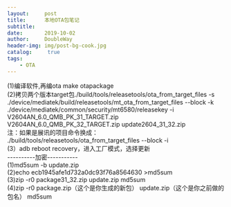 ```yaml
---
layout:     post
title:      本地OTA包笔记
subtitle:   
date:       2019-10-02
author:     DoubleWay
header-img: img/post-bg-cook.jpg
catalog: 	 true
tags:
    - OTA
---
```

(1)编译软件,再编ota   make otapackage  
(2)拷贝两个版本target包./build/tools/releasetools/ota_from_target_files  -s ./device/mediatek/build/releasetools/mt_ota_from_target_files  --block -k ./device/mediatek/common/security/mt6580/releasekey -i V2604AN_6.0_QMB_PK_31_TARGET.zip V2604AN_6.0_QMB_PK_32_TARGET.zip update2604_31_32.zip  
注：如果是展讯的项目命令换成：
./build/tools/releasetools/ota_from_target_files --block -i  
(3）adb reboot recovery，进入工厂模式，选择更新  
----------加密-----------  
(1)md5sum -b update.zip  
(2)echo ecb1945afe1d732a0dc93f76a8564630 >md5sum  
(3)zip -r0 package31_32.zip update.zip md5sum  
(4)zip -r0 package.zip（这个是你生成的新包） update.zip（这个是你之前做的包名） md5sum  
